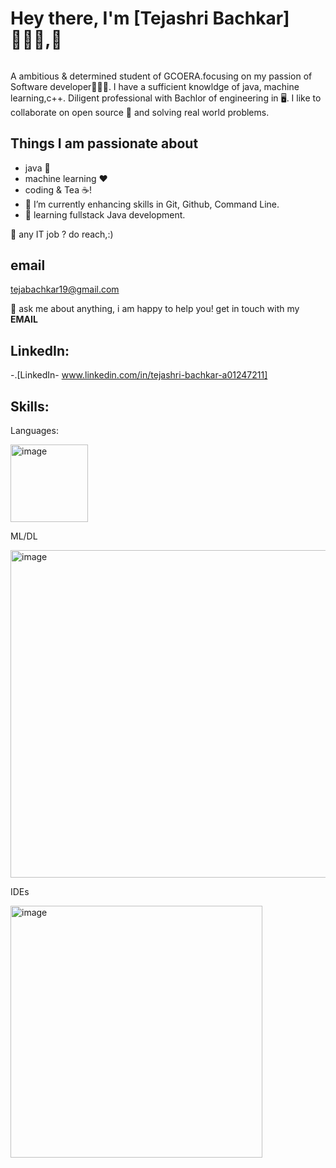# Hey there, I'm [Tejashri Bachkar]👩🏻‍💻,👋
<h6></h6> A ambitious & determined student of GCOERA.focusing on my passion of Software developer👩🏻‍💻. I have a sufficient knowldge of java, machine learning,c++. Diligent professional with Bachlor of engineering in 🖥️. I like to collaborate on open source 👯 and solving real world problems.</h6>
      
## Things I am passionate about
* java 🤖
* machine learning ❤️
* coding & Tea ☕!
* 🔭 I’m currently enhancing skills in Git, Github, Command Line.
* 🌱  learning fullstack Java development.


💼 any IT job ? do reach,:)
## email 
 tejabachkar19@gmail.com

💬 ask me about anything, i am happy to help you! get in touch with my **EMAIL**
## LinkedIn:
 
 -.[LinkedIn- www.linkedin.com/in/tejashri-bachkar-a01247211]

## Skills:
Languages:

<img width="124" alt="image" src="https://github.com/BachkarTeju/Bachkar-Teju/assets/92704050/0ae866ab-1b93-49d1-98b2-a9fb41a83079">

ML/DL

<img width="524" alt="image" src="https://github.com/BachkarTeju/Bachkar-Teju/assets/92704050/131ad84a-3a4a-41c3-a19f-1e88682085c1">


IDEs

<img width="403" alt="image" src="https://github.com/BachkarTeju/Bachkar-Teju/assets/92704050/4e7c62b5-df37-4ce1-b503-ec900f93dff5">



